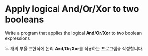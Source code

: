 # Apply logical And/Or/Xor to two booleans

Write a program that applies the logical **And**/**Or**/**Xor** to two boolean expressions.

두 개의 부울 표현식에 논리 **And**/**Or**/**Xor**를 적용하는 프로그램을 작성합니다.
